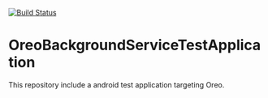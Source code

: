 [![Build Status](http://219.240.200.186:8080/job/JenkinsBuildTest/badge/icon)](http://219.240.200.186:8080/job/JenkinsBuildTest/)


# OreoBackgroundServiceTestApplication
This repository include a android test application targeting Oreo.

